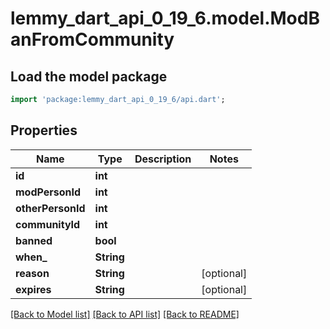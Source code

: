 # lemmy_dart_api_0_19_6.model.ModBanFromCommunity

## Load the model package
```dart
import 'package:lemmy_dart_api_0_19_6/api.dart';
```

## Properties
Name | Type | Description | Notes
------------ | ------------- | ------------- | -------------
**id** | **int** |  | 
**modPersonId** | **int** |  | 
**otherPersonId** | **int** |  | 
**communityId** | **int** |  | 
**banned** | **bool** |  | 
**when_** | **String** |  | 
**reason** | **String** |  | [optional] 
**expires** | **String** |  | [optional] 

[[Back to Model list]](../README.md#documentation-for-models) [[Back to API list]](../README.md#documentation-for-api-endpoints) [[Back to README]](../README.md)


